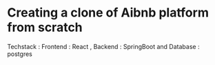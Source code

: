 # Creating a clone of Aibnb platform from scratch
Techstack : Frontend : React , Backend : SpringBoot and Database : postgres 
